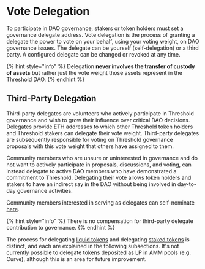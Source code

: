 # Vote Delegation

To participate in DAO governance, stakers or token holders must set a governance delegate address. Vote delegation is the process of granting a delegate the power to vote on your behalf, using your voting weight, on DAO governance issues. The delegate can be yourself (self-delegation) or a third party. A configured delegate can be changed or revoked at any time.

{% hint style="info" %}
Delegation **never involves the transfer of custody of assets** but rather just the vote weight those assets represent in the Threshold DAO.&#x20;
{% endhint %}

## Third-Party Delegation

Third-party delegates are volunteers who actively participate in Threshold governance and wish to grow their influence over critical DAO decisions. Delegates provide ETH addresses to which other Threshold token holders and Threshold stakers can delegate their vote weight. Third-party delegates are subsequently responsible for voting on Threshold governance proposals with this vote weight that others have assigned to them.

Community members who are unsure or uninterested in governance and do not want to actively participate in proposals, discussions, and voting, can instead delegate to active DAO members who have demonstrated a commitment to Threshold. Delegating their vote allows token holders and stakers to have an indirect say in the DAO without being involved in day-to-day governance activities.

Community members interested in serving as delegates can self-nominate [here](https://forum.threshold.network/t/threshold-dao-delegates/325).

{% hint style="info" %}
There is no compensation for third-party delegate contribution to governance.
{% endhint %}

The process for delegating [liquid tokens](token-weight-delegation.md) and delegating [staked tokens](stake-weight-delegation.md) is distinct, and each are explained in the following subsections. It's not currently possible to delegate tokens deposited as LP in AMM pools (e.g. Curve), although this is an area for future improvement.
